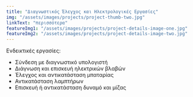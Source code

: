 ```yaml
---
title: "Διαγνωστικός Έλεγχος και Ηλεκτρολογικές Εργασίες"
img: "/assets/images/projects/project-thumb-two.jpg"
linkText: "περισσότερα"
featureImg1: "/assets/images/projects/project-details-image-one.jpg"
featureImg2: "/assets/images/projects/project-details-image-two.jpg"
---
```

Ενδεικτικές εργασίες:

- Σύνδεση με διαγνωστικό υπολογιστή
- Διάγνωση και επισκευή ηλεκτρικών βλαβών
- Έλεγχος και αντικατάσταση μπαταρίας
- Αντικατάσταση λαμπτήρων
- Επισκευή ή αντικατάσταση δυναμό και μίζας